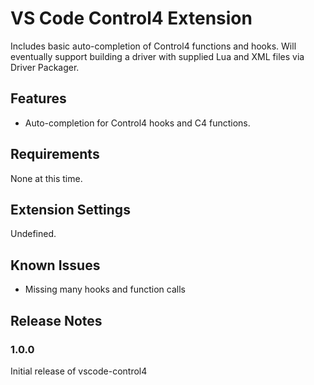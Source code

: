 # VS Code Control4 Extension

Includes basic auto-completion of Control4 functions and hooks. Will eventually support building a driver with supplied Lua and XML files via Driver Packager.

## Features

* Auto-completion for Control4 hooks and C4 functions.

## Requirements

None at this time.

## Extension Settings

Undefined.

## Known Issues

* Missing many hooks and function calls

## Release Notes

### 1.0.0

Initial release of vscode-control4